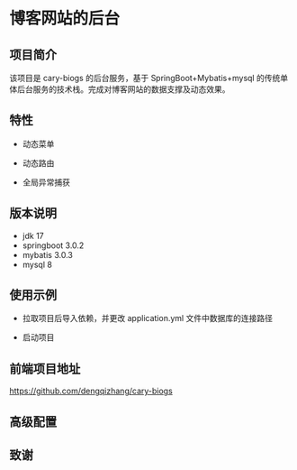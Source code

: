 # 博客网站的后台

## 项目简介

该项目是 cary-biogs 的后台服务，基于 SpringBoot+Mybatis+mysql 的传统单体后台服务的技术栈。完成对博客网站的数据支撑及动态效果。

## 特性

- 动态菜单

- 动态路由

- 全局异常捕获

## 版本说明

- jdk 17
- springboot 3.0.2
- mybatis 3.0.3
- mysql 8

## 使用示例

- 拉取项目后导入依赖，并更改 application.yml 文件中数据库的连接路径

- 启动项目

## 前端项目地址

https://github.com/dengqizhang/cary-biogs

## 高级配置

## 致谢
